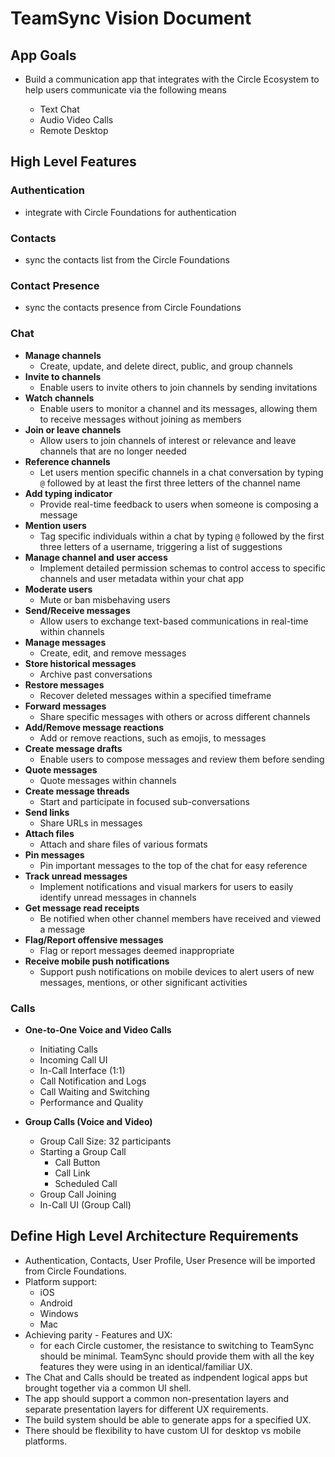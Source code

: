 # TeamSync Vision Document

## App Goals 

- Build a communication app that integrates with the Circle Ecosystem to help users communicate via the following means

  - Text Chat 
  - Audio Video Calls 
  - Remote Desktop 

## High Level Features

### Authentication
- integrate with Circle Foundations for authentication

### Contacts 
- sync the contacts list from the Circle Foundations

### Contact Presence
- sync the contacts presence from Circle Foundations

### Chat
*   **Manage channels**
    *   Create, update, and delete direct, public, and group channels
*   **Invite to channels**
    *   Enable users to invite others to join channels by sending invitations
*   **Watch channels**
    *   Enable users to monitor a channel and its messages, allowing them to receive messages without joining as members
*   **Join or leave channels**
    *   Allow users to join channels of interest or relevance and leave channels that are no longer needed
*   **Reference channels**
    *   Let users mention specific channels in a chat conversation by typing `@` followed by at least the first three letters of the channel name
*   **Add typing indicator**
    *   Provide real-time feedback to users when someone is composing a message
*   **Mention users**
    *   Tag specific individuals within a chat by typing `@` followed by the first three letters of a username, triggering a list of suggestions
*   **Manage channel and user access**
    *   Implement detailed permission schemas to control access to specific channels and user metadata within your chat app
*   **Moderate users**
    *   Mute or ban misbehaving users
*   **Send/Receive messages**
    *   Allow users to exchange text-based communications in real-time within channels
*   **Manage messages**
    *   Create, edit, and remove messages
*   **Store historical messages**
    *   Archive past conversations
*   **Restore messages**
    *   Recover deleted messages within a specified timeframe
*   **Forward messages**
    *   Share specific messages with others or across different channels
*   **Add/Remove message reactions**
    *   Add or remove reactions, such as emojis, to messages
*   **Create message drafts**
    *   Enable users to compose messages and review them before sending
*   **Quote messages**
    *   Quote messages within channels
*   **Create message threads**
    *   Start and participate in focused sub-conversations
*   **Send links**
    *   Share URLs in messages
*   **Attach files**
    *   Attach and share files of various formats
*   **Pin messages**
    *   Pin important messages to the top of the chat for easy reference
*   **Track unread messages**
    *   Implement notifications and visual markers for users to easily identify unread messages in channels
*   **Get message read receipts**
    *   Be notified when other channel members have received and viewed a message
*   **Flag/Report offensive messages**
    *   Flag or report messages deemed inappropriate
*   **Receive mobile push notifications**
    *   Support push notifications on mobile devices to alert users of new messages, mentions, or other significant activities

### Calls
*   **One-to-One Voice and Video Calls**
    * Initiating Calls
    * Incoming Call UI
    * In-Call Interface (1:1)
    * Call Notification and Logs
    * Call Waiting and Switching
    * Performance and Quality

*   **Group Calls (Voice and Video)**
    * Group Call Size: 32 participants
    * Starting a Group Call
      * Call Button
      * Call Link
      * Scheduled Call
    * Group Call Joining
    * In-Call UI (Group Call)

## Define High Level Architecture Requirements
- Authentication, Contacts, User Profile, User Presence will be imported from Circle Foundations. 
- Platform support:
  - iOS
  - Android
  - Windows
  - Mac
- Achieving parity - Features and UX: 
  - for each Circle customer, the resistance to switching to TeamSync should be minimal. TeamSync should provide them with all the key features they were using in an identical/familiar UX. 
- The Chat and Calls should be treated as indpendent logical apps but brought together via a common UI shell. 
- The app should support a common non-presentation layers and separate presentation layers for different UX requirements. 
- The build system should be able to generate apps for a specified UX. 
- There should be flexibility to have custom UI for desktop vs mobile platforms.  